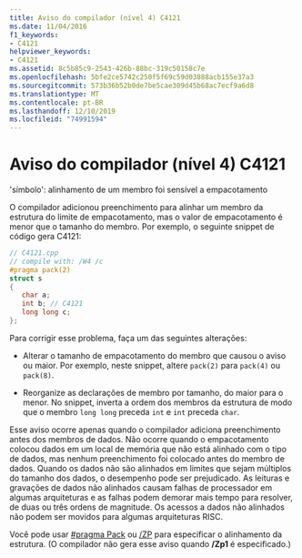 ```yaml
---
title: Aviso do compilador (nível 4) C4121
ms.date: 11/04/2016
f1_keywords:
- C4121
helpviewer_keywords:
- C4121
ms.assetid: 8c5b85c9-2543-426b-88bc-319c50158c7e
ms.openlocfilehash: 5bfe2ce5742c250f5f69c59d03888acb155e37a3
ms.sourcegitcommit: 573b36b52b0de7be5cae309d45b68ac7ecf9a6d8
ms.translationtype: MT
ms.contentlocale: pt-BR
ms.lasthandoff: 12/10/2019
ms.locfileid: "74991594"
---
```

# <a name="compiler-warning-level-4-c4121"></a>Aviso do compilador (nível 4) C4121

'símbolo': alinhamento de um membro foi sensível a empacotamento

O compilador adicionou preenchimento para alinhar um membro da estrutura do limite de empacotamento, mas o valor de empacotamento é menor que o tamanho do membro. Por exemplo, o seguinte snippet de código gera C4121:

```cpp
// C4121.cpp
// compile with: /W4 /c
#pragma pack(2)
struct s
{
   char a;
   int b; // C4121
   long long c;
};
```

Para corrigir esse problema, faça um das seguintes alterações:

- Alterar o tamanho de empacotamento do membro que causou o aviso ou maior. Por exemplo, neste snippet, altere `pack(2)` para `pack(4)` ou `pack(8)`.

- Reorganize as declarações de membro por tamanho, do maior para o menor. No snippet, inverta a ordem dos membros da estrutura de modo que o membro `long long` preceda `int` e `int` preceda `char`.

Esse aviso ocorre apenas quando o compilador adiciona preenchimento antes dos membros de dados. Não ocorre quando o empacotamento colocou dados em um local de memória que não está alinhado com o tipo de dados, mas nenhum preenchimento foi colocado antes do membro de dados. Quando os dados não são alinhados em limites que sejam múltiplos do tamanho dos dados, o desempenho pode ser prejudicado. As leituras e gravações de dados não alinhados causam falhas de processador em algumas arquiteturas e as falhas podem demorar mais tempo para resolver, de duas ou três ordens de magnitude. Os acessos a dados não alinhados não podem ser movidos para algumas arquiteturas RISC.

Você pode usar [#pragma Pack](../../preprocessor/pack.md) ou [/ZP](../../build/reference/zp-struct-member-alignment.md) para especificar o alinhamento da estrutura. (O compilador não gera esse aviso quando **/Zp1** é especificado.)
